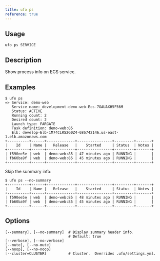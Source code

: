 ```yaml
---
title: ufo ps
reference: true
---
```


## Usage

    ufo ps SERVICE

## Description

Show process info on ECS service.

## Examples

    $ ufo ps
    => Service: demo-web
       Service name: development-demo-web-Ecs-7GAUAXH5F56M
       Status: ACTIVE
       Running count: 2
       Desired count: 2
       Launch type: FARGATE
       Task definition: demo-web:85
       Elb: develop-Elb-1M74CLRS2G0Z4-686742146.us-east-1.elb.amazonaws.com
    +----------+------+-------------+----------------+---------+-------+
    |    Id    | Name |   Release   |    Started     | Status  | Notes |
    +----------+------+-------------+----------------+---------+-------+
    | f590ee5e | web  | demo-web:85 | 47 minutes ago | RUNNING |       |
    | fb60ba9f | web  | demo-web:85 | 45 minutes ago | RUNNING |       |
    +----------+------+-------------+----------------+---------+-------+

Skip the summary info:

    $ ufo ps --no-summary
    +----------+------+-------------+----------------+---------+-------+
    |    Id    | Name |   Release   |    Started     | Status  | Notes |
    +----------+------+-------------+----------------+---------+-------+
    | f590ee5e | web  | demo-web:85 | 48 minutes ago | RUNNING |       |
    | fb60ba9f | web  | demo-web:85 | 45 minutes ago | RUNNING |       |
    +----------+------+-------------+----------------+---------+-------+


## Options

```
[--summary], [--no-summary]  # Display summary header info.
                             # Default: true
[--verbose], [--no-verbose]  
[--mute], [--no-mute]        
[--noop], [--no-noop]        
[--cluster=CLUSTER]          # Cluster.  Overrides .ufo/settings.yml.
```


